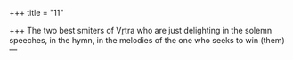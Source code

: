 +++
title = "11"

+++
The two best smiters of Vr̥tra who are just delighting in the solemn  speeches, in the hymn,
in the melodies of the one who seeks to win (them)—